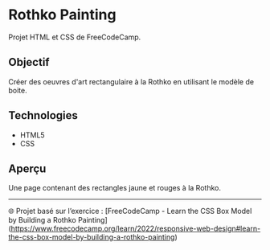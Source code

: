 # Rothko Painting

Projet HTML et CSS de FreeCodeCamp.

## Objectif
Créer des oeuvres d'art rectangulaire à la Rothko en utilisant le modèle de boite.

## Technologies
- HTML5
- CSS

## Aperçu
Une page contenant des rectangles jaune et rouges à la Rothko.

---
🌐 Projet basé sur l’exercice : [FreeCodeCamp - Learn the CSS Box Model by Building a Rothko Painting] (https://www.freecodecamp.org/learn/2022/responsive-web-design#learn-the-css-box-model-by-building-a-rothko-painting)
